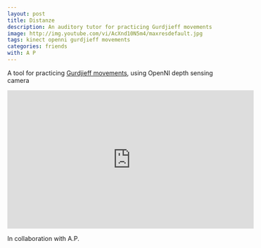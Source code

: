 ```yaml
---
layout: post
title: Distanze
description: An auditory tutor for practicing Gurdjieff movements
image: http://img.youtube.com/vi/AcXnd10N5m4/maxresdefault.jpg
tags: kinect openni gurdjieff movements
categories: friends
with: A P
---
```


A tool for practicing [Gurdjieff movements](http://en.wikipedia.org/wiki/Gurdjieff_movements), using OpenNI depth sensing camera

<iframe width="560" height="315" src="http://www.youtube.com/embed/AcXnd10N5m4" frameborder="0" allowfullscreen></iframe>

In collaboration with A.P.